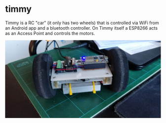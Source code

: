 # timmy
Timmy is a RC "car" (it only has two wheels) that is controlled via WiFi from an Android app and a bluetooth controller. On Timmy itself a ESP8266 acts as an Access Point and controls the motors.

![](https://raw.githubusercontent.com/jserrats/timmy/master/IMG_20190929_115407.jpg)
